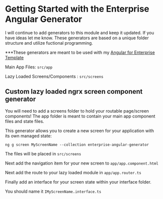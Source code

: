 # Getting Started with the Enterprise Angular Generator

I will continue to add generators to this module and keep it updated. If you have ideas let me know.
These generators are based on a unique folder structure and utilize fuctional programming. 

***These generators are meant to be used with my [Angular for Enterprise Template](https://github.com/cambronjay/enterprise-angular-template)

Main App Files: `src/app`

Lazy Loaded Screens/Components : `src/screens`

## Custom lazy loaded ngrx screen component generator

You will need to add a screens folder to hold your routable page/screen components! The app folder is meant to contain your main app component files and state files.

This generator allows you to create a new screen for your application with its own managed state:

`ng g screen MyScreenName --collection enterprise-angular-generator` 

The files will be placed in `src/screens`

Next add the navigation item for your new screen to `app/app.component.html`

Next add the route to your lazy loaded module in `app/app.router.ts`

Finally add an interface for your screen state within your interface folder. 

You should name it `IMyScreenName.interface.ts`

 